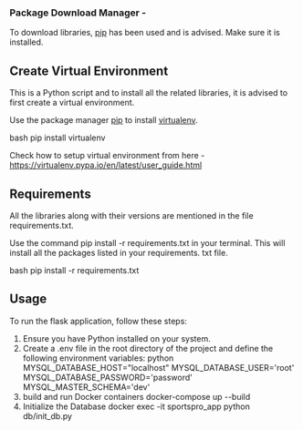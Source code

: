 ### Package Download Manager -
To download libraries, [pip](https://pip.pypa.io/en/stable/) has been used and is advised. 
Make sure it is installed.


## Create Virtual Environment

This is a Python script and to install all the related libraries, it is advised to first create a virtual environment.

Use the package manager [pip](https://pip.pypa.io/en/stable/) to install [virtualenv](https://pypi.org/project/virtualenv/).

bash
pip install virtualenv


Check how to setup virtual environment from here - https://virtualenv.pypa.io/en/latest/user_guide.html


## Requirements
All the libraries along with their versions are mentioned in the file requirements.txt.


Use the command pip install -r requirements.txt in your terminal. This will install all the packages listed in your requirements. txt file.

bash
pip install -r requirements.txt

## Usage
To run the flask application, follow these steps:

1. Ensure you have Python installed on your system.
2. Create a .env file in the root directory of the project and define the following environment variables:
   python
    MYSQL_DATABASE_HOST="localhost"
    MYSQL_DATABASE_USER='root'
    MYSQL_DATABASE_PASSWORD='password'
    MYSQL_MASTER_SCHEMA='dev'
3. build and run Docker containers
    docker-compose up --build
4. Initialize the Database
    docker exec -it sportspro_app python db/init_db.py

